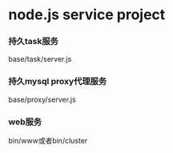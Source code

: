 # node.js service project
### 持久task服务
base/task/server.js
### 持久mysql proxy代理服务
base/proxy/server.js
### web服务
bin/www或者bin/cluster
